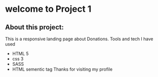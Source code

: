 # welcome to Project 1
## About this project:
This is a responsive landing page about Donations. Tools and tech I have used
- HTML 5
- css 3
- SASS
- HTML sementic tag
Thanks for visiting my profile
